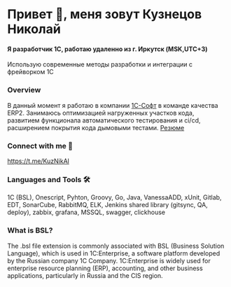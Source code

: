# Привет 👋, меня зовут Кузнецов Николай
#### Я разработчик 1С, работаю удаленно из г. Иркутск (MSK,UTC+3) 

Использую современные методы разработки и интеграции с фрейворком 1С

### Overview
В данный момент я работаю в компании [1С-Софт](https://1csoft.ru/) в команде качества ERP2. Занимаюсь оптимизацией нагруженных участков кода, развитием функционала автоматического тестирования и ci/cd, расширением покрытия кода дымовыми тестами. [Резюме](https://hh.ru/resume/f4a984cdff01d27e650039ed1f517430396153)

### Connect with me 👀
https://t.me/KuzNikAl

### Languages and Tools 🛠
1C (BSL), Onescript, Pyhton, Groovy, Go, Java, VanessaADD, xUnit, Gitlab, EDT, SonarCube, RabbitMQ, ELK, Jenkins shared library (gitsync, QA, deploy), zabbix, grafana, MSSQL, swagger, clickhouse

### What is BSL?
The .bsl file extension is commonly associated with BSL (Business Solution Language), which is used in 1C:Enterprise, a software platform developed by the Russian company 1C Company. 1C:Enterprise is widely used for enterprise resource planning (ERP), accounting, and other business applications, particularly in Russia and the CIS region.

<!--
**kuzyara/kuzyara** is a ✨ _special_ ✨ repository because its `README.md` (this file) appears on your GitHub profile.

Here are some ideas to get you started:

- 🔭 I’m currently working on ...
- 🌱 I’m currently learning ...
- 👯 I’m looking to collaborate on ...
- 🤔 I’m looking for help with ...
- 💬 Ask me about ...
- 📫 How to reach me: ...
- 😄 Pronouns: ...
- ⚡ Fun fact: ...
-->
